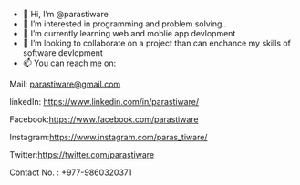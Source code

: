 - 👋 Hi, I’m @parastiware
- 👀 I’m interested in programming and problem solving..
- 🌱 I’m currently learning web and moblie app devlopment
- 💞️ I’m looking to collaborate on a project than can enchance my skills of software devlopment
- 📫 You can reach me on:

Mail: <a href=" mailto:parastiware@gmail.com">parastiware@gmail.com</a>

linkedIn: <a href="https://www.linkedin.com/in/parastiware/" target="_blank"> https://www.linkedin.com/in/parastiware/</a>

Facebook:https://www.facebook.com/parastiware

Instagram:https://www.instagram.com/paras_tiware/

Twitter:https://twitter.com/parastiware

Contact No. : +977-9860320371


<!---
parastiware/parastiware is a ✨ special ✨ repository because its `README.md` (this file) appears on your GitHub profile.
You can click the Preview link to take a look at your changes.
--->
